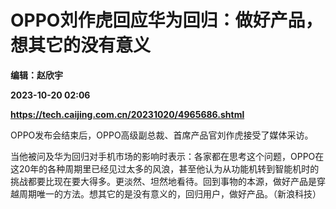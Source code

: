 # OPPO刘作虎回应华为回归：做好产品，想其它的没有意义
**编辑：赵欣宇**

**2023-10-20 02:06**

**https://tech.caijing.com.cn/20231020/4965686.shtml**

OPPO发布会结束后，OPPO高级副总裁、首席产品官刘作虎接受了媒体采访。

当他被问及华为回归对手机市场的影响时表示：各家都在思考这个问题，OPPO在这20年的各种周期里已经见过太多的风浪，甚至他认为从功能机转到智能机时的挑战都要比现在要大得多。更淡然、坦然地看待。回到事物的本源，做好产品是穿越周期唯一的方法。想其它的是没有意义的，回归用户，做好产品。（新浪科技）